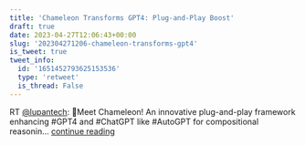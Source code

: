 ```yaml
---
title: 'Chameleon Transforms GPT4: Plug-and-Play Boost'
draft: true
date: 2023-04-27T12:06:43+00:00
slug: '202304271206-chameleon-transforms-gpt4'
is_tweet: true
tweet_info:
  id: '1651452793625153536'
  type: 'retweet'
  is_thread: False
---
```




RT [@lupantech](https://x.com/lupantech): 🚀Meet Chameleon! An innovative plug-and-play framework enhancing #GPT4 and #ChatGPT like #AutoGPT for compositional reasonin… [continue reading](https://x.com/sytelus/status/1651452793625153536)

